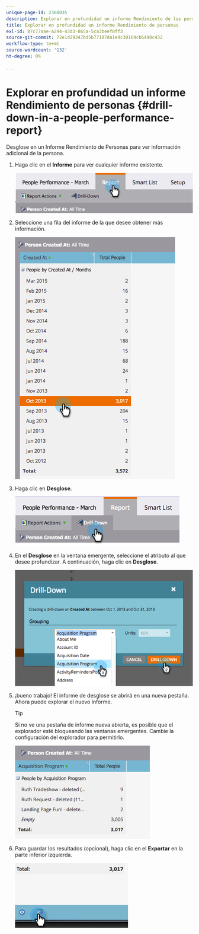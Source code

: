 ```yaml
---
unique-page-id: 2360035
description: Explorar en profundidad un informe Rendimiento de las personas - Documentos de Marketo - Documentación del producto
title: Explorar en profundidad un informe Rendimiento de personas
exl-id: 87c77aae-a294-43d3-865a-5ca3beef0ff3
source-git-commit: 72e1d29347bd5b77107da1e9c30169cb6490c432
workflow-type: tm+mt
source-wordcount: '132'
ht-degree: 0%

---
```


# Explorar en profundidad un informe Rendimiento de personas {#drill-down-in-a-people-performance-report}

Desglose en un Informe Rendimiento de Personas para ver información adicional de la persona.

1. Haga clic en el **Informe** para ver cualquier informe existente.

   ![](assets/one.png)

1. Seleccione una fila del informe de la que desee obtener más información.

   ![](assets/two.png)

1. Haga clic en **Desglose**.

   ![](assets/three.png)

1. En el **Desglose** en la ventana emergente, seleccione el atributo al que desee profundizar. A continuación, haga clic en **Desglose**.

   ![](assets/four.png)

1. ¡bueno trabajo! El informe de desglose se abrirá en una nueva pestaña. Ahora puede explorar el nuevo informe.

   >[!TIP]
   >
   >Si no ve una pestaña de informe nueva abierta, es posible que el explorador esté bloqueando las ventanas emergentes. Cambie la configuración del explorador para permitirlo.

   ![](assets/five.png)

1. Para guardar los resultados (opcional), haga clic en el **Exportar** en la parte inferior izquierda.

   ![](assets/six.png)
